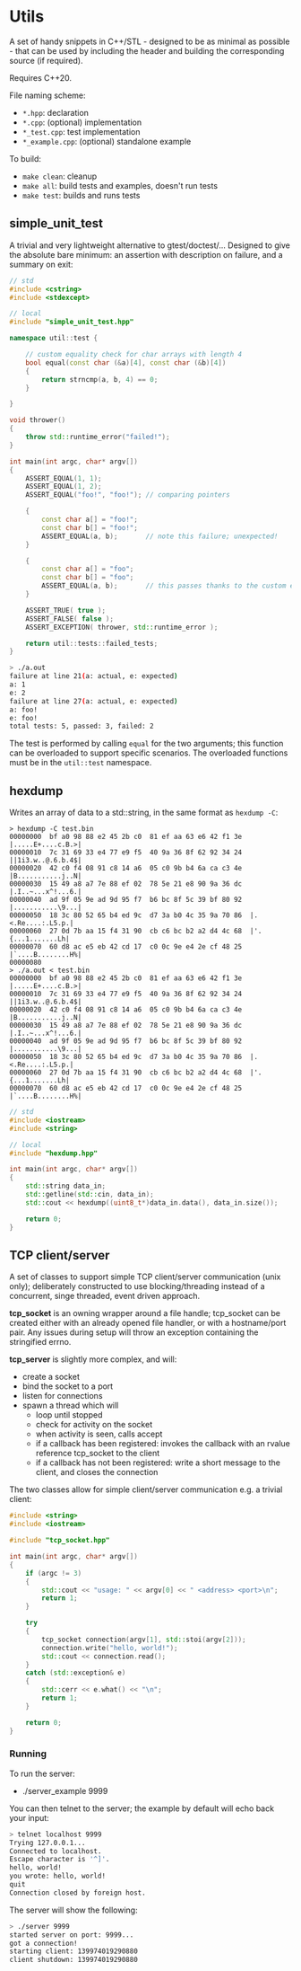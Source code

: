# Utils

A set of handy snippets in C++/STL - designed to be as minimal as possible -
that can be used by including the header and building the corresponding source (if required).

Requires C++20.

File naming scheme:
- `*.hpp`: declaration
- `*.cpp`: (optional) implementation
- `*_test.cpp`: test implementation
- `*_example.cpp`: (optional) standalone example

To build:
- `make clean`: cleanup
- `make all`: build tests and examples, doesn't run tests
- `make test`: builds and runs tests

## simple_unit_test

A trivial and very lightweight alternative to gtest/doctest/... Designed to give the absolute
bare minimum: an assertion with description on failure, and a summary on exit:

```c++
// std
#include <cstring>
#include <stdexcept>

// local
#include "simple_unit_test.hpp"

namespace util::test {

    // custom equality check for char arrays with length 4
    bool equal(const char (&a)[4], const char (&b)[4])
    {
        return strncmp(a, b, 4) == 0;
    }

}

void thrower()
{
    throw std::runtime_error("failed!");
}

int main(int argc, char* argv[])
{
    ASSERT_EQUAL(1, 1);
    ASSERT_EQUAL(1, 2);
    ASSERT_EQUAL("foo!", "foo!"); // comparing pointers

    {
        const char a[] = "foo!";
        const char b[] = "foo!";
        ASSERT_EQUAL(a, b);       // note this failure; unexpected!
    }

    {
        const char a[] = "foo";
        const char b[] = "foo";
        ASSERT_EQUAL(a, b);       // this passes thanks to the custom equal function
    }

    ASSERT_TRUE( true );
    ASSERT_FALSE( false );
    ASSERT_EXCEPTION( thrower, std::runtime_error );

    return util::tests::failed_tests;
}
```

```sh
> ./a.out
failure at line 21(a: actual, e: expected)
a: 1
e: 2
failure at line 27(a: actual, e: expected)
a: foo!
e: foo!
total tests: 5, passed: 3, failed: 2

```

The test is performed by calling `equal` for the two arguments; this function can be overloaded to support specific scenarios. The overloaded functions must be in the `util::test` namespace.

## hexdump

Writes an array of data to a std::string, in the same format as `hexdump -C`:

```
> hexdump -C test.bin
00000000  bf a0 98 88 e2 45 2b c0  81 ef aa 63 e6 42 f1 3e  |.....E+....c.B.>|
00000010  7c 31 69 33 e4 77 e9 f5  40 9a 36 8f 62 92 34 24  ||1i3.w..@.6.b.4$|
00000020  42 c0 f4 08 91 c8 14 a6  05 c0 9b b4 6a ca c3 4e  |B...........j..N|
00000030  15 49 a8 a7 7e 88 ef 02  78 5e 21 e8 90 9a 36 dc  |.I..~...x^!...6.|
00000040  ad 9f 05 9e ad 9d 95 f7  b6 bc 8f 5c 39 bf 80 92  |...........\9...|
00000050  18 3c 80 52 65 b4 ed 9c  d7 3a b0 4c 35 9a 70 86  |.<.Re....:.L5.p.|
00000060  27 0d 7b aa 15 f4 31 90  cb c6 bc b2 a2 d4 4c 68  |'.{...1.......Lh|
00000070  60 d8 ac e5 eb 42 cd 17  c0 0c 9e e4 2e cf 48 25  |`....B........H%|
00000080
> ./a.out < test.bin
00000000  bf a0 98 88 e2 45 2b c0  81 ef aa 63 e6 42 f1 3e  |.....E+....c.B.>|
00000010  7c 31 69 33 e4 77 e9 f5  40 9a 36 8f 62 92 34 24  ||1i3.w..@.6.b.4$|
00000020  42 c0 f4 08 91 c8 14 a6  05 c0 9b b4 6a ca c3 4e  |B...........j..N|
00000030  15 49 a8 a7 7e 88 ef 02  78 5e 21 e8 90 9a 36 dc  |.I..~...x^!...6.|
00000040  ad 9f 05 9e ad 9d 95 f7  b6 bc 8f 5c 39 bf 80 92  |...........\9...|
00000050  18 3c 80 52 65 b4 ed 9c  d7 3a b0 4c 35 9a 70 86  |.<.Re....:.L5.p.|
00000060  27 0d 7b aa 15 f4 31 90  cb c6 bc b2 a2 d4 4c 68  |'.{...1.......Lh|
00000070  60 d8 ac e5 eb 42 cd 17  c0 0c 9e e4 2e cf 48 25  |`....B........H%|

```

```c++
// std
#include <iostream>
#include <string>

// local
#include "hexdump.hpp"

int main(int argc, char* argv[])
{
    std::string data_in;
    std::getline(std::cin, data_in);
    std::cout << hexdump((uint8_t*)data_in.data(), data_in.size());

    return 0;
}
```


## TCP client/server

A set of classes to support simple TCP client/server communication (unix only); deliberately constructed to use blocking/threading instead of a concurrent, singe threaded, event driven approach.

**tcp_socket** is an owning wrapper around a file handle; tcp_socket can be created either with an already opened file handler,
or with a hostname/port pair. Any issues during setup will throw an exception containing the stringified errno.

**tcp_server** is slightly more complex, and will:

* create a socket
* bind the socket to a port
* listen for connections
* spawn a thread which will
  * loop until stopped
  * check for activity on the socket
  * when activity is seen, calls accept
  * if a callback has been registered: invokes the callback with an rvalue reference tcp_socket to the client
  * if a callback has not been registered: write a short message to the client, and closes the connection

The two classes allow for simple client/server communication e.g. a trivial client:

```c++
#include <string>
#include <iostream>

#include "tcp_socket.hpp"

int main(int argc, char* argv[])
{
    if (argc != 3)
    {
        std::cout << "usage: " << argv[0] << " <address> <port>\n";
        return 1;
    }

    try
    {
        tcp_socket connection(argv[1], std::stoi(argv[2]));
        connection.write("hello, world!");
        std::cout << connection.read();
    }
    catch (std::exception& e)
    {
        std::cerr << e.what() << "\n";
        return 1;
    }

    return 0;
}
```

### Running

To run the server:

* ./server_example 9999

You can then telnet to the server; the example by default will echo back your input:

```sh
> telnet localhost 9999
Trying 127.0.0.1...
Connected to localhost.
Escape character is '^]'.
hello, world!
you wrote: hello, world!
quit
Connection closed by foreign host.
```

The server will show the following:

```sh
> ./server 9999
started server on port: 9999...
got a connection!
starting client: 139974019290880
client shutdown: 139974019290880
```
